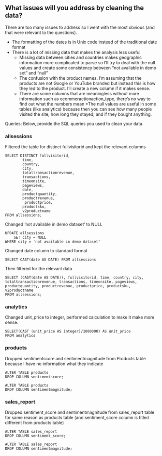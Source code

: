 ## What issues will you address by cleaning the data?

There are too many issues to address so I went with the most obvious (and that were relevant to the questions). 
* The formatting of the dates is in Unix code instead of the traditional date format 
* There is a lot of missing data that makes the analysis less useful 
	* Missing data between cities and countries makes geographic information more complicated to parse 	so I’ll try to deal with the null values and create some consistency between “not available in demo set” 	and “null” 
	* The confusion with the product names. I’m assuming that the products are not Google or YouTube 
	branded but instead this is how they led to the product. I’ll create a new column if it makes sense. 
	* There are some columns that are meaningless without more information such as 	ecommeractionaction_type, there’s no way to find out what the numbers mean 
	*The null values are useful in some tables (like analytics) because then you can see how many 	people visited the site, how long they stayed, and if they bought anything. 
	


Queries:
Below, provide the SQL queries you used to clean your data.

### allsessions   
Filtered the table for distinct fullvisitorid and kept the relevant columns 
```
SELECT DISTINCT fullvisitorid,
		time, 
		country,
 		city,
		totaltransactionrevenue,
		transactions,
		timeonsite,
		pageviews,
		date,
		productquantity,
		productrevenue,
		 productprice,
		productsku, 
		v2productname 
FROM allsessions;
```

Changed ‘not available in demo dataset’ to NULL 
```
UPDATE allsessions 
	SET city = NULL 
WHERE city = 'not available in demo dataset'
```

Changed date column to standard format 
```
SELECT CAST(date AS DATE) FROM allsessions
```
Then filtered for the relevant data 
```
SELECT (CAST(date AS DATE)), fullvisitorid, time, country, city, totaltransactionrevenue, transactions, timeonsite, pageviews, productquantity, productrevenue, productprice, productsku, v2productname 
FROM allsessions;
```

### analytics  
Changed unit_price to integer, performed calculation to make it make more sense. 
```
SELECT(CAST (unit_price AS integer)/1000000) AS unit_price
FROM analytics
```

### products
Dropped sentimentscore and sentimentmagnitude from Products table because I have no information what they indicate
```
ALTER TABLE products 
DROP COLUMN sentimentscore; 
```
```
ALTER TABLE products 
DROP COLUMN sentimentmagnitude; 
```

### sales_report
Dropped sentiment_score and sentimentmagnitude from sales_report table for same reason as products table (and sentiment_score column is titled different from products table) 
```
ALTER TABLE sales_report 
DROP COLUMN sentiment_score; 
```
```
ALTER TABLE sales_report 
DROP COLUMN sentimentmagnitude; 
```

 
